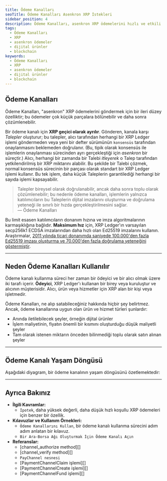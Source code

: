 ```yaml
---
title: Ödeme Kanalları
seoTitle: Ödeme Kanalları Asenkron XRP İstekleri
sidebar_position: 4
description: Ödeme Kanalları, asenkron XRP ödemelerini hızlı ve etkili bir şekilde göndermek için kullanılan bir yöntemdir. Bu doküman, ödeme kanallarının işleyişini ve kullanımını detaylandırmaktadır.
tags: 
  - Ödeme Kanalları
  - XRP
  - asenkron ödemeler
  - dijital ürünler
  - blockchain
keywords: 
  - Ödeme Kanalları
  - XRP
  - asenkron ödemeler
  - dijital ürünler
  - blockchain
---
```


## Ödeme Kanalları

Ödeme Kanalları, "asenkron" XRP ödemelerini göndermek için bir ileri düzey özelliktir; bu ödemeler çok küçük parçalara bölünebilir ve daha sonra çözümlenebilir.

Bir ödeme kanalı için **XRP geçici olarak ayrılır**. Gönderen, kanala karşı _Talepler_ oluşturur; bu talepler, alıcı tarafından herhangi bir XRP Ledger işlemi göndermeden veya yeni bir defter sürümünün `konsensüs` tarafından onaylanmasını beklemeden doğrulanır. (Bu, tipik olarak konsensüs ile işlemlerin onaylanması sürecinden ayrı gerçekleştiği için _asenkron_ bir süreçtir.) Alıcı, herhangi bir zamanda bir Talebi _itleyerek_ o Talep tarafından yetkilendirilmiş bir XRP miktarını alabilir. Bu şekilde bir Talebi çözmek, normal konsensüs sürecinin bir parçası olarak standart bir XRP Ledger işlemi kullanır. Bu tek işlem, daha küçük Taleplerin garantilediği herhangi bir sayıda işlemi kapsayabilir.

> Talepler bireysel olarak doğrulanabilir, ancak daha sonra toplu olarak çözümlenebilir; bu nedenle ödeme kanalları, işlemlerin yalnızca katılımcıların bu Taleplerin dijital imzalarını oluşturma ve doğrulama yeteneği ile sınırlı bir hızda gerçekleştirilmesini sağlar.  
> — Ödeme Kanalları

Bu limit esasen katılımcıların donanım hızına ve imza algoritmalarının karmaşıklığına bağlıdır. **Maksimum hız** için, XRP Ledger'ın varsayılan secp256k1 ECDSA imzalarından daha hızlı olan Ed25519 imzalarını kullanın. Araştırmalar, [2011 yılında ticari donanımda saniyede 100.000'den fazla Ed25519 imzası oluşturma ve 70.000'den fazla doğrulama yeteneğini göstermiştir](https://ed25519.cr.yp.to/ed25519-20110926.pdf).

---

## Neden Ödeme Kanalları Kullanılır

Ödeme kanalı kullanma süreci her zaman bir ödeyici ve bir alıcı olmak üzere iki tarafı içerir. **Ödeyici**, XRP Ledger'ı kullanan bir birey veya kuruluştur ve alıcının müşterisidir. Alıcı, ürün veya hizmetler için XRP alan bir kişi veya işletmedir.

Ödeme Kanalları, ne alıp satabileceğiniz hakkında hiçbir şey belirtmez. Ancak, ödeme kanallarına uygun olan ürün ve hizmet türleri şunlardır:

- Anında iletilebilecek şeyler, örneğin dijital ürünler
- İşlem maliyetinin, fiyatın önemli bir kısmını oluşturduğu düşük maliyetli şeyler
- Tam olarak istenen miktarın önceden bilinmediği toplu olarak satın alınan şeyler

---

## Ödeme Kanalı Yaşam Döngüsü

Aşağıdaki diyagram, bir ödeme kanalının yaşam döngüsünü özetlemektedir:

---

## Ayrıca Bakınız

- **İlgili Kavramlar:**
    - `İpotek`, daha yüksek değerli, daha düşük hızlı koşullu XRP ödemeleri için benzer bir özellik.
- **Kılavuzlar ve Kullanım Örnekleri:**
    - `Ödeme Kanallarını Kullan`, bir ödeme kanalı kullanma sürecini adım adım anlatan bir kılavuz.
    - `Bir Ara-Borsa Ağı Oluşturmak İçin Ödeme Kanalı Açın`
- **Referanslar:**
    - [channel_authorize method][]
    - [channel_verify method][]
    - `PayChannel nesnesi`
    - [PaymentChannelClaim işlemi][]
    - [PaymentChannelCreate işlemi][]
    - [PaymentChannelFund işlemi][]

